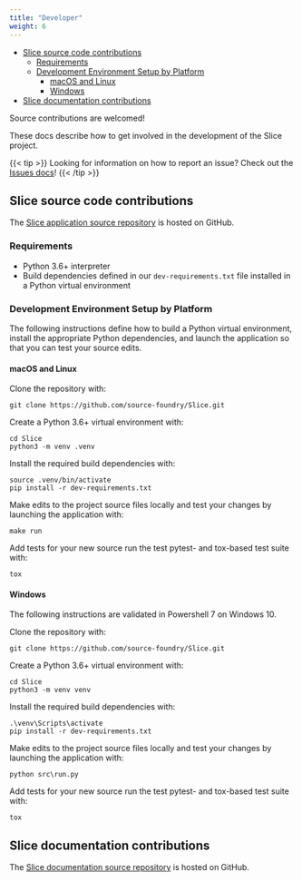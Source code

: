 ```yaml
---
title: "Developer"
weight: 6
---
```


- [Slice source code contributions](#slice-source-code-contributions)
  - [Requirements](#requirements)
  - [Development Environment Setup by Platform](#development-environment-setup-by-platform)
    - [macOS and Linux](#macos-and-linux)
    - [Windows](#windows)
- [Slice documentation contributions](#slice-documentation-contributions)

Source contributions are welcomed!  

These docs describe how to get involved in the development of the Slice project.

{{< tip >}}
Looking for information on how to report an issue?  Check out the [Issues docs](issues)!
{{< /tip >}}



## Slice source code contributions

The [Slice application source repository](https://github.com/source-foundry/Slice) is hosted on GitHub.

### Requirements

- Python 3.6+ interpreter
- Build dependencies defined in our `dev-requirements.txt` file installed in a Python virtual environment

### Development Environment Setup by Platform

The following instructions define how to build a Python virtual environment, install the appropriate Python dependencies, and launch the application so that you can test your source edits.

#### macOS and Linux

Clone the repository with:

```shell
git clone https://github.com/source-foundry/Slice.git
```

Create a Python 3.6+ virtual environment with:

```shell
cd Slice
python3 -m venv .venv
```

Install the required build dependencies with:

```shell
source .venv/bin/activate
pip install -r dev-requirements.txt
```

Make edits to the project source files locally and test your changes by launching the application with:

```shell
make run
```

Add tests for your new source run the test pytest- and tox-based test suite with:

```shell
tox
```

#### Windows

The following instructions are validated in Powershell 7 on Windows 10.

Clone the repository with:

```shell
git clone https://github.com/source-foundry/Slice.git
```

Create a Python 3.6+ virtual environment with:

```shell
cd Slice
python3 -m venv venv
```

Install the required build dependencies with:

```shell
.\venv\Scripts\activate
pip install -r dev-requirements.txt
```

Make edits to the project source files locally and test your changes by launching the application with:

```shell
python src\run.py
```

Add tests for your new source run the test pytest- and tox-based test suite with:

```shell
tox
```

## Slice documentation contributions

The [Slice documentation source repository](https://github.com/source-foundry/Slice-docs) is hosted on GitHub.